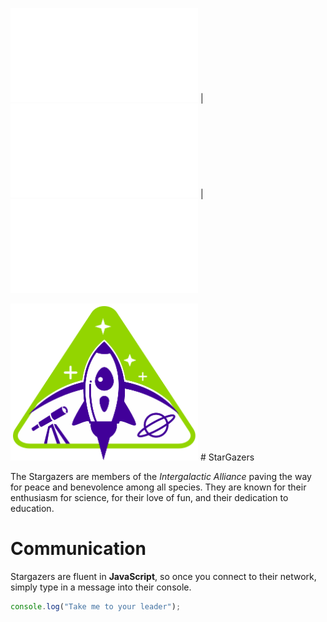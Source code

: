 ![Home](README.md) | ![Cast](Cast.md) | ![Collectibles](Collectibles.md)

<img src="images/logo_stargazers_bug.svg" alt="Stargazers logo" style="width:300px;">
# StarGazers

The Stargazers are members of the _Intergalactic Alliance_ paving the way for peace and benevolence among all species. They are known for their enthusiasm for science, for their love of fun, and their dedication to education.

# Communication

Stargazers are fluent in **JavaScript**, so once you connect to their network, simply type in a message into their console.

```js
console.log("Take me to your leader");
```

